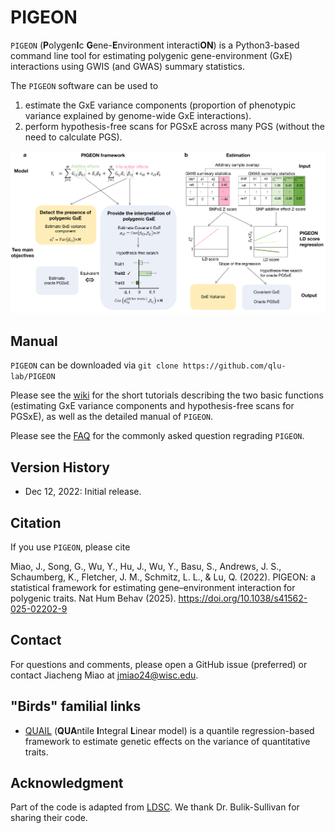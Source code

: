 # PIGEON
`PIGEON` (**P**olygen**I**c **G**ene-**E**nvironment interacti**ON**) is a Python3-based command line tool for estimating polygenic gene-environment (GxE) interactions using GWIS (and GWAS) summary statistics.

The `PIGEON` software can be used to
1. estimate the GxE variance components (proportion of phenotypic variance explained by genome-wide GxE interactions).
2. perform hypothesis-free scans for PGSxE across many PGS (without the need to calculate PGS).

![](https://github.com/qlu-lab/PIGEON/blob/main/figure/PIGEON_Fig1.png)


## Manual

`PIGEON` can be downloaded via `git clone https://github.com/qlu-lab/PIGEON`

Please see the [wiki](https://github.com/qlu-lab/PIGEON/wiki) for the short tutorials describing the two basic functions (estimating GxE variance components and hypothesis-free scans for PGSxE), as well as the detailed manual of `PIGEON`. 

Please see the [FAQ](https://github.com/qlu-lab/PIGEON/wiki/FAQ) for the commonly asked question regrading `PIGEON`. 

## Version History
* Dec 12, 2022: Initial release.


## Citation

If you use `PIGEON`, please cite 

Miao, J., Song, G., Wu, Y., Hu, J., Wu, Y., Basu, S., Andrews, J. S., Schaumberg, K., Fletcher, J. M., Schmitz, L. L., & Lu, Q. (2022). PIGEON: a statistical framework for estimating gene–environment interaction for polygenic traits. Nat Hum Behav (2025). https://doi.org/10.1038/s41562-025-02202-9

## Contact

For questions and comments, please open a GitHub issue (preferred) or contact Jiacheng Miao at jmiao24@wisc.edu.

## "Birds" familial links
* [QUAIL](https://github.com/qlu-lab/QUAIL) (**QUA**ntile **I**ntegral **L**inear model) is a quantile regression-based framework to estimate genetic effects on the variance of quantitative traits.

## Acknowledgment

Part of the code is adapted from [LDSC](https://github.com/bulik/ldsc). We thank Dr. Bulik-Sullivan for sharing their code.
